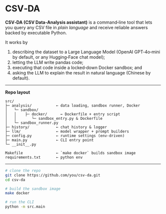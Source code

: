 # CSV‑DA

**CSV‑DA (CSV Data‑Analysis assistant)** is a command‑line tool that lets you query any CSV file in *plain language* and receive reliable answers backed by executable Python.

It works by

1. describing the dataset to a Large Language Model (OpenAI GPT‑4o‑mini by default, or any Hugging‑Face chat model);
2. letting the LLM write pandas code;
3. executing that code inside a locked‑down Docker sandbox; and
4. asking the LLM to explain the result in natural language (Chinese by default).

---

**Repo layout**

```text
src/
├─ analysis/           ← data loading, sandbox runner, Docker
│   └─ sandbox/
│   │    ├─ docker/      ← Dockerfile + entry script
│   │       └─ sandbox_entry.py & Dockerfile
│   └─ sandbox_runner.py
├─ history/            ← chat history & logger
├─ llm/                ← model wrapper + prompt builders
├─ config.py           ← runtime settings (env‑driven)
├─ main.py             ← CLI entry point
└─ __init__.py    

Makefile               ← `make docker` builds sandbox image
requirements.txt       ← python env
```

---

```bash
# clone the repo
git clone https://github.com/you/csv-da.git
cd csv-da

# build the sandbox image
make docker

# run the CLI
python -m src.main
```